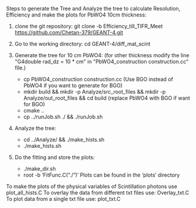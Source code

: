 Steps to generate the Tree and Analyze the tree to calculate Resolution, Efficiency and make the plots for PbWO4 10cm thickness:

1. clone the git repository: git clone -b Efficiency_till_TIFR_Meet https://github.com/Chetan-379/GEANT-4.git
2. Go to the working directory: cd GEANT-4/diff_mat_scint
3. Generate the tree for 10 cm PbWO4: (for other thickness modify the line "G4double rad_dz = 10 * cm" in "PbWO4_construction construction.cc" file.)
   - cp PbWO4_construction construction.cc  (Use BGO instead of PbWO4 if you want to generate for BGO)
   - mkdir build && mkdir -p Analyze/src_root_files && mkdir -p Analyze/out_root_files && cd build (replace PbWO4 with BGO if want for BGO)
   - cmake ..
   - cp ../runJob.sh ./ && ./runJob.sh

4. Analyze the tree:
	- cd ../Analyze/ && ./make_hists.sh
	- ./make_hists.sh

5. Do the fitting and store the plots:
	- ./make_dir.sh
	- root -b ‘FitFunc.C(“./”)’ 
Plots can be found in the ‘plots’ directory

To make the plots of the physical variables of Scintillation photons use plot_all_hists.C
To overlay the data from different txt files use: Overlay_txt.C
To plot data from a single txt file use: plot_txt.C
